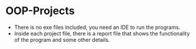 # OOP-Projects
- There is no exe files included, you need an IDE to run the programs.
- Inside each project file, there is a report file that shows the functionality of the program and some other details.
